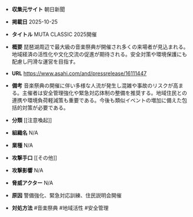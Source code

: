 - **収集元サイト**
朝日新聞

- **掲載日**
2025-10-25

- **タイトル**
MUTA CLASSIC 2025開催

- **概要**
琵琶湖周辺で最大級の音楽祭典が開催され多くの来場者が見込まれる。地域経済の活性化や文化交流の促進が期待される。安全対策や環境保護にも配慮し円滑な運営を目指す。

- **URL**
https://www.asahi.com/and/pressrelease/16111447

- **備考**
音楽祭典の開催に伴い多様な人流が発生し混雑や事故のリスクが高まる。主催者は安全管理強化や緊急対応体制の整備を推奨する。地域住民との連携や環境負荷軽減策も重要である。今後も類似イベントの増加に備えた包括的対策が必要である。

- **分類**
[[注意喚起]]

- **組織名**
N/A

- **業種**
N/A

- **攻撃手口**
[[その他]]

- **攻撃影響**
N/A

- **脅威アクター**
N/A

- **原因**
警備強化、緊急対応訓練、住民説明会開催

- **対処方法**
#音楽祭典 #地域活性 #安全管理
